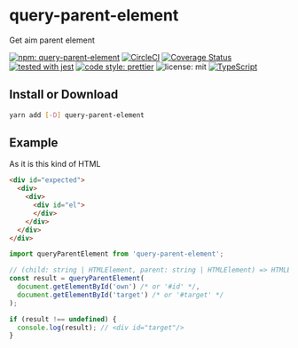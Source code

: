 # query-parent-element

Get aim parent element

[![npm: query-parent-element](https://img.shields.io/npm/v/query-parent-element.svg)](https://www.npmjs.com/package/query-parent-element)
[![CircleCI](https://circleci.com/gh/nju33/query-parent-selector.svg?style=svg&circle-token=61c6047290b663527d778fd78e6ad3a0de5cd857)](https://circleci.com/gh/nju33/query-parent-selector)
[![Coverage Status](https://coveralls.io/repos/github/nju33/query-parent-selector/badge.svg?branch=master)](https://coveralls.io/github/nju33/query-parent-selector?branch=master)
[![tested with jest](https://img.shields.io/badge/tested_with-jest-99424f.svg)](https://github.com/facebook/jest)
[![code style: prettier](https://img.shields.io/badge/code_style-prettier-ff69b4.svg?style=flat-square)](https://github.com/prettier/prettier)
![license: mit](https://img.shields.io/packagist/l/doctrine/orm.svg)
[![TypeScript](https://badges.frapsoft.com/typescript/code/typescript.svg?v=101)](https://github.com/ellerbrock/typescript-badges/)

## Install or Download

```sh
yarn add [-D] query-parent-element
```

## Example

As it is this kind of HTML

```html
<div id="expected">
  <div>
    <div>
      <div id="el">
      </div>
    </div>
  </div>
</div>
```


```ts
import queryParentElement from 'query-parent-element';

// (child: string | HTMLElement, parent: string | HTMLElement) => HTMLElement | undefined;
const result = queryParentElement(
  document.getElementById('own') /* or '#id' */,
  document.getElementById('target') /* or '#target' */
);

if (result !== undefined) {
  console.log(result); // <div id="target"/>
}
```
